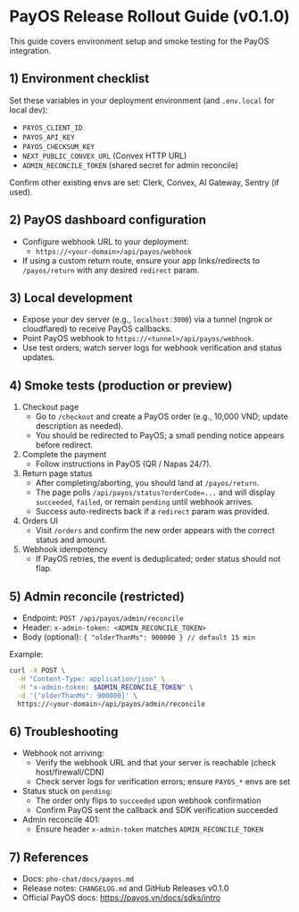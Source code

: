 # PayOS Release Rollout Guide (v0.1.0)

This guide covers environment setup and smoke testing for the PayOS integration.

## 1) Environment checklist

Set these variables in your deployment environment (and `.env.local` for local dev):

- `PAYOS_CLIENT_ID`
- `PAYOS_API_KEY`
- `PAYOS_CHECKSUM_KEY`
- `NEXT_PUBLIC_CONVEX_URL` (Convex HTTP URL)
- `ADMIN_RECONCILE_TOKEN` (shared secret for admin reconcile)

Confirm other existing envs are set: Clerk, Convex, AI Gateway, Sentry (if used).

## 2) PayOS dashboard configuration

- Configure webhook URL to your deployment:
  - `https://<your-domain>/api/payos/webhook`
- If using a custom return route, ensure your app links/redirects to `/payos/return` with any desired `redirect` param.

## 3) Local development

- Expose your dev server (e.g., `localhost:3000`) via a tunnel (ngrok or cloudflared) to receive PayOS callbacks.
- Point PayOS webhook to `https://<tunnel>/api/payos/webhook`.
- Use test orders; watch server logs for webhook verification and status updates.

## 4) Smoke tests (production or preview)

1. Checkout page
   - Go to `/checkout` and create a PayOS order (e.g., 10,000 VND; update description as needed).
   - You should be redirected to PayOS; a small pending notice appears before redirect.
2. Complete the payment
   - Follow instructions in PayOS (QR / Napas 24/7).
3. Return page status
   - After completing/aborting, you should land at `/payos/return`.
   - The page polls `/api/payos/status?orderCode=...` and will display `succeeded`, `failed`, or remain `pending` until webhook arrives.
   - Success auto-redirects back if a `redirect` param was provided.
4. Orders UI
   - Visit `/orders` and confirm the new order appears with the correct status and amount.
5. Webhook idempotency
   - If PayOS retries, the event is deduplicated; order status should not flap.

## 5) Admin reconcile (restricted)

- Endpoint: `POST /api/payos/admin/reconcile`
- Header: `x-admin-token: <ADMIN_RECONCILE_TOKEN>`
- Body (optional): `{ "olderThanMs": 900000 } // default 15 min`

Example:

```sh
curl -X POST \
  -H "Content-Type: application/json" \
  -H "x-admin-token: $ADMIN_RECONCILE_TOKEN" \
  -d '{"olderThanMs": 900000}' \
  https://<your-domain>/api/payos/admin/reconcile
```

## 6) Troubleshooting

- Webhook not arriving:
  - Verify the webhook URL and that your server is reachable (check host/firewall/CDN)
  - Check server logs for verification errors; ensure `PAYOS_*` envs are set
- Status stuck on `pending`:
  - The order only flips to `succeeded` upon webhook confirmation
  - Confirm PayOS sent the callback and SDK verification succeeded
- Admin reconcile 401:
  - Ensure header `x-admin-token` matches `ADMIN_RECONCILE_TOKEN`

## 7) References

- Docs: `pho-chat/docs/payos.md`
- Release notes: `CHANGELOG.md` and GitHub Releases v0.1.0
- Official PayOS docs: https://payos.vn/docs/sdks/intro

